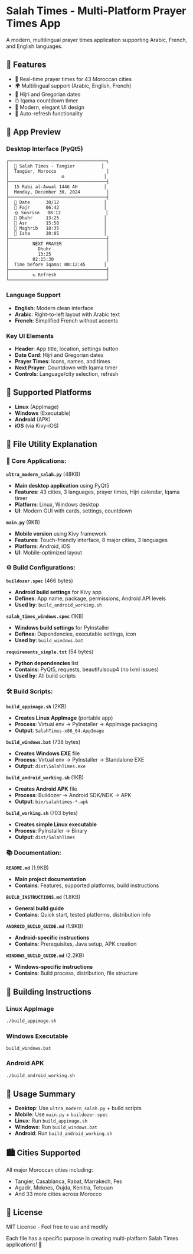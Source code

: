 # Salah Times - Multi-Platform Prayer Times App

A modern, multilingual prayer times application supporting Arabic, French, and English languages.

## 🎯 Features

- 🕌 Real-time prayer times for 43 Moroccan cities
- 🌍 Multilingual support (Arabic, English, French)
- 📅 Hijri and Gregorian dates
- ⏰ Iqama countdown timer
- 🎨 Modern, elegant UI design
- 🔄 Auto-refresh functionality

## 📱 App Preview

### **Desktop Interface (PyQt5)**
```
┌─────────────────────────────────────┐
│  🕌 Salah Times - Tangier          │
│  Tangier, Morocco                   │
│                    ⚙️               │
├─────────────────────────────────────┤
│  15 Rabi al-Awwal 1446 AH          │
│  Monday, December 30, 2024          │
├─────────────────────────────────────┤
│  📅 Date      30/12                 │
│  🌌 Fajr      06:42                 │
│  🌞 Sunrise   08:12                 │
│  🔆 Dhuhr     13:25                 │
│  🌅 Asr       15:58                 │
│  🌇 Maghrib   18:35                 │
│  🌃 Isha      20:05                 │
├─────────────────────────────────────┤
│         NEXT PRAYER                 │
│           Dhuhr                     │
│           13:25                     │
│         02:15:30                    │
│  Time before Iqama: 00:12:45       │
├─────────────────────────────────────┤
│         ↻ Refresh                   │
└─────────────────────────────────────┘
```

### **Language Support**
- **English**: Modern clean interface
- **Arabic**: Right-to-left layout with Arabic text
- **French**: Simplified French without accents

### **Key UI Elements**
- **Header**: App title, location, settings button
- **Date Card**: Hijri and Gregorian dates
- **Prayer Times**: Icons, names, and times
- **Next Prayer**: Countdown with Iqama timer
- **Controls**: Language/city selection, refresh

## 📱 Supported Platforms

- **Linux** (AppImage)
- **Windows** (Executable)
- **Android** (APK)
- **iOS** (via Kivy-iOS)

## 📁 File Utility Explanation

### **🎯 Core Applications:**

**`ultra_modern_salah.py`** (48KB)
- **Main desktop application** using PyQt5
- **Features**: 43 cities, 3 languages, prayer times, Hijri calendar, Iqama timer
- **Platform**: Linux, Windows desktop
- **UI**: Modern GUI with cards, settings, countdown

**`main.py`** (9KB) 
- **Mobile version** using Kivy framework
- **Features**: Touch-friendly interface, 8 major cities, 3 languages
- **Platform**: Android, iOS
- **UI**: Mobile-optimized layout

### **⚙️ Build Configurations:**

**`buildozer.spec`** (466 bytes)
- **Android build settings** for Kivy app
- **Defines**: App name, package, permissions, Android API levels
- **Used by**: `build_android_working.sh`

**`salah_times_windows.spec`** (1KB)
- **Windows build settings** for PyInstaller
- **Defines**: Dependencies, executable settings, icon
- **Used by**: `build_windows.bat`

**`requirements_simple.txt`** (54 bytes)
- **Python dependencies** list
- **Contains**: PyQt5, requests, beautifulsoup4 (no lxml issues)
- **Used by**: All build scripts

### **🛠️ Build Scripts:**

**`build_appimage.sh`** (2KB)
- **Creates Linux AppImage** (portable app)
- **Process**: Virtual env → PyInstaller → AppImage packaging
- **Output**: `SalahTimes-x86_64.AppImage`

**`build_windows.bat`** (738 bytes)
- **Creates Windows EXE** file
- **Process**: Virtual env → PyInstaller → Standalone EXE
- **Output**: `dist\SalahTimes.exe`

**`build_android_working.sh`** (1KB)
- **Creates Android APK** file
- **Process**: Buildozer → Android SDK/NDK → APK
- **Output**: `bin/salahtimes-*.apk`

**`build_working.sh`** (703 bytes)
- **Creates simple Linux executable**
- **Process**: PyInstaller → Binary
- **Output**: `dist/SalahTimes`

### **📚 Documentation:**

**`README.md`** (1.9KB)
- **Main project documentation**
- **Contains**: Features, supported platforms, build instructions

**`BUILD_INSTRUCTIONS.md`** (1.8KB)
- **General build guide**
- **Contains**: Quick start, tested platforms, distribution info

**`ANDROID_BUILD_GUIDE.md`** (1.9KB)
- **Android-specific instructions**
- **Contains**: Prerequisites, Java setup, APK creation

**`WINDOWS_BUILD_GUIDE.md`** (2.2KB)
- **Windows-specific instructions**
- **Contains**: Build process, distribution, file structure

## 🚀 Building Instructions

### Linux AppImage
```bash
./build_appimage.sh
```

### Windows Executable
```batch
build_windows.bat
```

### Android APK
```bash
./build_android_working.sh
```

## 🎯 Usage Summary
- **Desktop**: Use `ultra_modern_salah.py` + build scripts
- **Mobile**: Use `main.py` + `buildozer.spec`
- **Linux**: Run `build_appimage.sh`
- **Windows**: Run `build_windows.bat`
- **Android**: Run `build_android_working.sh`

## 🏙️ Cities Supported

All major Moroccan cities including:
- Tangier, Casablanca, Rabat, Marrakech, Fes
- Agadir, Meknes, Oujda, Kenitra, Tetouan
- And 33 more cities across Morocco

## 📄 License

MIT License - Feel free to use and modify

Each file has a specific purpose in creating multi-platform Salah Times applications! 🕌